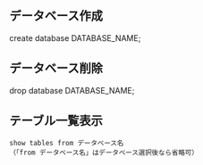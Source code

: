 ## データベース作成
create database DATABASE_NAME;

## データベース削除
drop database DATABASE_NAME;

## テーブル一覧表示
```
show tables from データベース名
（「from データベース名」はデータベース選択後なら省略可）
```
